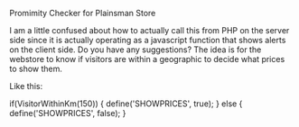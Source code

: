 Promimity Checker for Plainsman Store

I am a little confused about how to actually call this from PHP on the server side since it is actually operating as a javascript function that shows alerts on the client side. Do you have any suggestions? The idea is for the webstore to know if visitors are within a geographic to decide what prices to show them.

Like this:

if(VisitorWithinKm(150)) {
  define('SHOWPRICES', true);
} else {
  define('SHOWPRICES', false);
}
